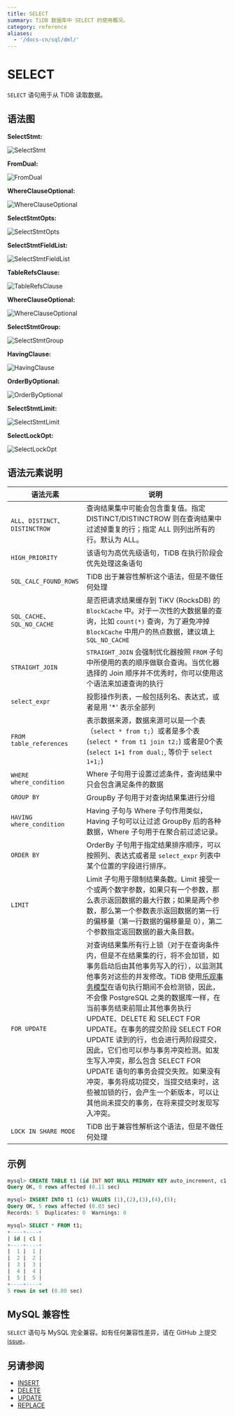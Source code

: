 ```yaml
---
title: SELECT
summary: TiDB 数据库中 SELECT 的使用概况。
category: reference
aliases:
  - '/docs-cn/sql/dml/'
---
```


# SELECT

`SELECT` 语句用于从 TiDB 读取数据。

## 语法图

**SelectStmt:**

![SelectStmt](/media/sqlgram/SelectStmt.png)

**FromDual:**

![FromDual](/media/sqlgram/FromDual.png)

**WhereClauseOptional:**

![WhereClauseOptional](/media/sqlgram/WhereClauseOptional.png)

**SelectStmtOpts:**

![SelectStmtOpts](/media/sqlgram/SelectStmtOpts.png)

**SelectStmtFieldList:**

![SelectStmtFieldList](/media/sqlgram/SelectStmtFieldList.png)

**TableRefsClause:**

![TableRefsClause](/media/sqlgram/TableRefsClause.png)

**WhereClauseOptional:**

![WhereClauseOptional](/media/sqlgram/WhereClauseOptional.png)

**SelectStmtGroup:**

![SelectStmtGroup](/media/sqlgram/SelectStmtGroup.png)

**HavingClause:**

![HavingClause](/media/sqlgram/HavingClause.png)

**OrderByOptional:**

![OrderByOptional](/media/sqlgram/OrderByOptional.png)

**SelectStmtLimit:**

![SelectStmtLimit](/media/sqlgram/SelectStmtLimit.png)

**SelectLockOpt:**

![SelectLockOpt](/media/sqlgram/SelectLockOpt.png)

## 语法元素说明

| 语法元素                           | 说明                                                                                                                                                                                                                                                                                                                                                                                                        |
| ------------------------------ | --------------------------------------------------------------------------------------------------------------------------------------------------------------------------------------------------------------------------------------------------------------------------------------------------------------------------------------------------------------------------------------------------------- |
| `ALL`、`DISTINCT`、`DISTINCTROW` | 查询结果集中可能会包含重复值。指定 DISTINCT/DISTINCTROW 则在查询结果中过滤掉重复的行；指定 ALL 则列出所有的行。默认为 ALL。                                                                                                                                                                                                                                                                                                                             |
| `HIGH_PRIORITY`                | 该语句为高优先级语句，TiDB 在执行阶段会优先处理这条语句                                                                                                                                                                                                                                                                                                                                                                            |
| `SQL_CALC_FOUND_ROWS`          | TiDB 出于兼容性解析这个语法，但是不做任何处理                                                                                                                                                                                                                                                                                                                                                                                 |
| `SQL_CACHE`、`SQL_NO_CACHE`     | 是否把请求结果缓存到 TiKV (RocksDB) 的 `BlockCache` 中。对于一次性的大数据量的查询，比如 `count(*)` 查询，为了避免冲掉 `BlockCache` 中用户的热点数据，建议填上 `SQL_NO_CACHE`                                                                                                                                                                                                                                                                                |
| `STRAIGHT_JOIN`                | `STRAIGHT_JOIN` 会强制优化器按照 `FROM` 子句中所使用的表的顺序做联合查询。当优化器选择的 Join 顺序并不优秀时，你可以使用这个语法来加速查询的执行                                                                                                                                                                                                                                                                                                                   |
| `select_expr`                  | 投影操作列表，一般包括列名、表达式，或者是用 '\*' 表示全部列                                                                                                                                                                                                                                                                                                                                                                       |
| `FROM table_references`        | 表示数据来源，数据来源可以是一个表（`select * from t;`）或者是多个表 (`select * from t1 join t2;`) 或者是0个表 (`select 1+1 from dual;`, 等价于 `select 1+1;`)                                                                                                                                                                                                                                                                             |
| `WHERE where_condition`        | Where 子句用于设置过滤条件，查询结果中只会包含满足条件的数据                                                                                                                                                                                                                                                                                                                                                                         |
| `GROUP BY`                     | GroupBy 子句用于对查询结果集进行分组                                                                                                                                                                                                                                                                                                                                                                                    |
| `HAVING where_condition`       | Having 子句与 Where 子句作用类似，Having 子句可以让过滤 GroupBy 后的各种数据，Where 子句用于在聚合前过滤记录。                                                                                                                                                                                                                                                                                                                                 |
| `ORDER BY`                     | OrderBy 子句用于指定结果排序顺序，可以按照列、表达式或者是 `select_expr` 列表中某个位置的字段进行排序。                                                                                                                                                                                                                                                                                                                                           |
| `LIMIT`                        | Limit 子句用于限制结果条数。Limit 接受一个或两个数字参数，如果只有一个参数，那么表示返回数据的最大行数；如果是两个参数，那么第一个参数表示返回数据的第一行的偏移量（第一行数据的偏移量是 0），第二个参数指定返回数据的最大条目数。                                                                                                                                                                                                                                                                                  |
| `FOR UPDATE`                   | 对查询结果集所有行上锁（对于在查询条件内，但是不在结果集的行，将不会加锁，如事务启动后由其他事务写入的行），以监测其他事务对这些的并发修改。TiDB 使用[乐观事务模型](/reference/transactions/transaction-model.md#事务模型)在语句执行期间不会检测锁，因此，不会像 PostgreSQL 之类的数据库一样，在当前事务结束前阻止其他事务执行 UPDATE、DELETE 和 SELECT FOR UPDATE。在事务的提交阶段 SELECT FOR UPDATE 读到的行，也会进行两阶段提交，因此，它们也可以参与事务冲突检测。如发生写入冲突，那么包含 SELECT FOR UPDATE 语句的事务会提交失败。如果没有冲突，事务将成功提交，当提交结束时，这些被加锁的行，会产生一个新版本，可以让其他尚未提交的事务，在将来提交时发现写入冲突。 |
| `LOCK IN SHARE MODE`           | TiDB 出于兼容性解析这个语法，但是不做任何处理                                                                                                                                                                                                                                                                                                                                                                                 |

## 示例

```sql
mysql> CREATE TABLE t1 (id INT NOT NULL PRIMARY KEY auto_increment, c1 INT NOT NULL);
Query OK, 0 rows affected (0.11 sec)

mysql> INSERT INTO t1 (c1) VALUES (1),(2),(3),(4),(5);
Query OK, 5 rows affected (0.03 sec)
Records: 5  Duplicates: 0  Warnings: 0

mysql> SELECT * FROM t1;
+----+----+
| id | c1 |
+----+----+
|  1 |  1 |
|  2 |  2 |
|  3 |  3 |
|  4 |  4 |
|  5 |  5 |
+----+----+
5 rows in set (0.00 sec)
```

## MySQL 兼容性

`SELECT` 语句与 MySQL 完全兼容。如有任何兼容性差异，请在 GitHub 上提交 [issue](/report-issue.md)。

## 另请参阅

* [INSERT](/reference/sql/statements/insert.md)
* [DELETE](/reference/sql/statements/delete.md)
* [UPDATE](/reference/sql/statements/update.md)
* [REPLACE](/reference/sql/statements/replace.md)